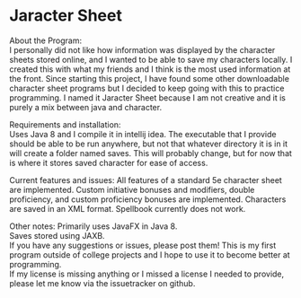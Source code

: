 # Jaracter Sheet #

About the Program:  
I personally did not like how information was displayed by the character sheets stored online, and I wanted to be able to save my characters locally. I created this with what my friends and I think is the most used information at the front. Since starting this project, I have found some other downloadable character sheet programs but I decided to keep going with this to practice programming.
I named it Jaracter Sheet because I am not creative and it is purely a mix between java and character.

Requirements and installation:  
Uses Java 8 and I compile it in intellij idea.
The executable that I provide should be able to be run anywhere, but not that whatever directory it is in it will create a folder named saves. This will probably change, but for now that is where it stores saved character for ease of access.  

Current features and issues:
All features of a standard 5e character sheet are implemented.
Custom initiative bonuses and modifiers, double proficiency, and custom proficiency bonuses are implemented.
Characters are saved in an XML format.
Spellbook currently does not work.


Other notes:
Primarily uses JavaFX in Java 8.  
Saves stored using JAXB.  
If you have any suggestions or issues, please post them! This is my first program outside of college projects and I hope to use it to become better at programming.  
If my license is missing anything or I missed a license I needed to provide, please let me know via the issuetracker on github.
